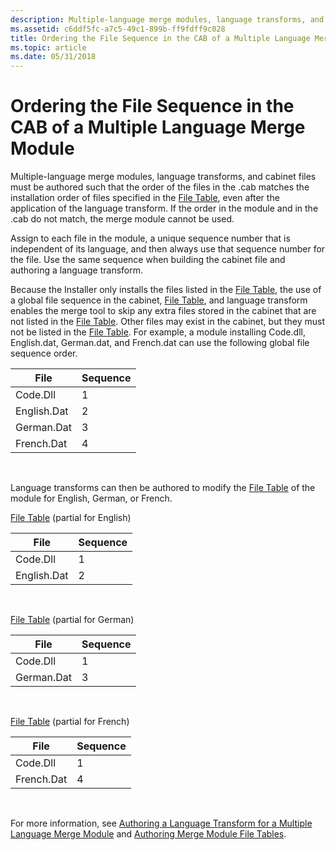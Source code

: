 ```yaml
---
description: Multiple-language merge modules, language transforms, and cabinet files must be authored such that the order of the files matches the order specified in the File table.
ms.assetid: c6ddf5fc-a7c5-49c1-899b-ff9fdff9c028
title: Ordering the File Sequence in the CAB of a Multiple Language Merge Module
ms.topic: article
ms.date: 05/31/2018
---
```


# Ordering the File Sequence in the CAB of a Multiple Language Merge Module

Multiple-language merge modules, language transforms, and cabinet files must be authored such that the order of the files in the .cab matches the installation order of files specified in the [File Table](file-table.md), even after the application of the language transform. If the order in the module and in the .cab do not match, the merge module cannot be used.

Assign to each file in the module, a unique sequence number that is independent of its language, and then always use that sequence number for the file. Use the same sequence when building the cabinet file and authoring a language transform.

Because the Installer only installs the files listed in the [File Table](file-table.md), the use of a global file sequence in the cabinet, [File Table](file-table.md), and language transform enables the merge tool to skip any extra files stored in the cabinet that are not listed in the [File Table](file-table.md). Other files may exist in the cabinet, but they must not be listed in the [File Table](file-table.md). For example, a module installing Code.dll, English.dat, German.dat, and French.dat can use the following global file sequence order.



| File        | Sequence |
|-------------|----------|
| Code.Dll    | 1        |
| English.Dat | 2        |
| German.Dat  | 3        |
| French.Dat  | 4        |



 

Language transforms can then be authored to modify the [File Table](file-table.md) of the module for English, German, or French.

[File Table](file-table.md) (partial for English)



| File        | Sequence |
|-------------|----------|
| Code.Dll    | 1        |
| English.Dat | 2        |



 

[File Table](file-table.md) (partial for German)



| File       | Sequence |
|------------|----------|
| Code.Dll   | 1        |
| German.Dat | 3        |



 

[File Table](file-table.md) (partial for French)



| File       | Sequence |
|------------|----------|
| Code.Dll   | 1        |
| French.Dat | 4        |



 

For more information, see [Authoring a Language Transform for a Multiple Language Merge Module](authoring-a-language-transform-for-a-multiple-language-merge-module.md) and [Authoring Merge Module File Tables](authoring-merge-module-file-tables.md).

 

 



